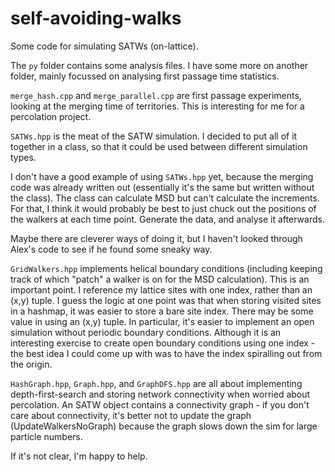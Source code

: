 # self-avoiding-walks
Some code for simulating SATWs (on-lattice).

The `py` folder contains some analysis files. I have some more on another folder, mainly focussed on analysing first passage time statistics.

`merge_hash.cpp` and `merge_parallel.cpp` are first passage experiments, looking at the merging time of territories. This is interesting for me for a percolation project.

`SATWs.hpp` is the meat of the SATW simulation. I decided to put all of it together in a class, so that it could be used between different simulation types.

I don't have a good example of using `SATWs.hpp` yet, because the merging code was already written out (essentially it's the same but written without the class).
The class can calculate MSD but can't calculate the increments. For that, I think it would probably be best to just chuck out the positions of the walkers at each time point.
Generate the data, and analyse it afterwards.

Maybe there are cleverer ways of doing it, but I haven't looked through Alex's code to see if he found some sneaky way.

`GridWalkers.hpp` implements helical boundary conditions (including keeping track of which "patch" a walker is on for the MSD calculation). This is an important point. I reference my lattice sites with one index, rather than an (x,y) tuple.
I guess the logic at one point was that when storing visited sites in a hashmap, it was easier to store a bare site index.
There may be some value in using an (x,y) tuple. In particular, it's easier to implement an open simulation without periodic boundary conditions.
Although it is an interesting exercise to create open boundary conditions using one index - the best idea I could come up with was to have the index spiralling out from the origin.

`HashGraph.hpp`, `Graph.hpp`, and `GraphDFS.hpp` are all about implementing depth-first-search and storing network connectivity when worried about percolation.
An SATW object contains a connectivity graph - if you don't care about connectivity, it's better not to update the graph (UpdateWalkersNoGraph) because the graph slows down the sim for large particle numbers.

If it's not clear, I'm happy to help.
